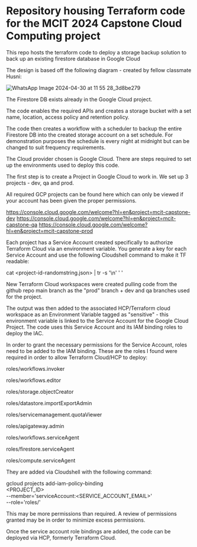 # Repository housing Terraform code for the MCIT 2024 Capstone Cloud Computing project


This repo hosts the terraform code to deploy a storage backup solution to back up an existing firestore database in Google Cloud

The design is based off the following diagram - created by fellow classmate Husni:


![WhatsApp Image 2024-04-30 at 11 55 28_3d8be279](https://github.com/gd-jackstraw/MCIT-Capstone/assets/143850151/1124c35e-adbd-462e-b9b0-f73b30136264)



The Firestore DB exists already in the Google Cloud project. 

The code enables the required APIs and creates a storage bucket with a set name, location, access policy and retention policy. 

The code then creates a workflow with a scheduler to backup the entire Firestore DB into the created storage account on a set schedule. 
For demonstration purposes the schedule is every night at midnight but can be changed to suit frequency requirements.


The Cloud provider chosen is Google Cloud. There are steps required to set up the environments used to deploy this code.

The first step is to create a Project in Google Cloud to work in. We set up 3 projects - dev, qa and prod. 

All required GCP projects can be found here which can only be viewed if your account has been given the proper permissions.


https://console.cloud.google.com/welcome?hl=en&project=mcit-capstone-dev 
https://console.cloud.google.com/welcome?hl=en&project=mcit-capstone-qa 
https://console.cloud.google.com/welcome?hl=en&project=mcit-capstone-prod


Each project has a Service Account created specifically to authorize Terraform Cloud via an environment variable. You generate a key for each Service Account and use the following Cloudshell command to make it TF readable:

cat <project-id-randomstring.json> | tr -s '\n' ' ' 



New Terraform Cloud workspaces were created pulling code from the github repo main branch as the "prod" branch + dev and qa branches used for the project.



The output was then added to the associated HCP/Terraform cloud workspace as an Environment Variable tagged as "sensitive" - this environment variable is linked to the Service Account for the Google Cloud Project. The code uses this Service Account and its IAM binding roles to deploy the IAC.


In order to grant the necessary permissions for the Service Account, roles need to be added to the IAM binding. These are the roles I found were required in order to allow Terraform Cloud/HCP to deploy:



roles/workflows.invoker

roles/workflows.editor

roles/storage.objectCreator

roles/datastore.importExportAdmin

roles/servicemanagement.quotaViewer

roles/apigateway.admin

roles/workflows.serviceAgent

roles/firestore.serviceAgent

roles/compute.serviceAgent



They are added via Cloudshell with the following command:


gcloud projects add-iam-policy-binding \
<PROJECT_ID> \
 --member='serviceAccount:<SERVICE_ACCOUNT_EMAIL>' \
 --role='roles/<ROLE>'


 This may be more permissions than required. A review of permissions granted may be in order to minimize excess permissions.

Once the service account role bindings are added, the code can be deployed via HCP, formerly Terraform Cloud. 
 
